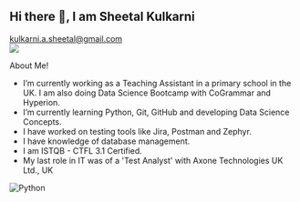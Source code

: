 ## Hi there 👋, I am Sheetal Kulkarni 
kulkarni.a.sheetal@gmail.com  
[<img src="https://img.shields.io/badge/linkedin-%230077B5.svg?&style=for-the-badge&logo=linkedin&logoColor=white" />](https://www.linkedin.com/in/sheetal-kulkarni-a5a275276/) 



About Me!
- I’m currently working as a Teaching Assistant in a primary school in the UK. I am also doing Data Science Bootcamp with CoGrammar and Hyperion.
- I’m currently learning Python, Git, GitHub and developing Data Science Concepts. 
- I have worked on testing tools like Jira, Postman and Zephyr.
- I have knowledge of database management.
- I am ISTQB - CTFL 3.1 Certified.
- My last role in IT was of a 'Test Analyst' with Axone Technologies UK Ltd., UK



<img alt="Python" src="https://img.shields.io/badge/Python%20-%2314354C.svg?logo=python&logoColor=white">

